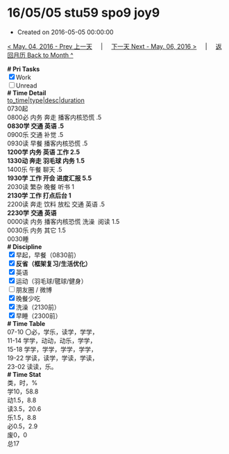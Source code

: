 # 16/05/05 stu59 spo9 joy9

- Created on 2016-05-05 00:00:00

[< May. 04, 2016 - Prev 上一天](_archived/lifelogs/2016/05/d04.md) &nbsp; &nbsp; | &nbsp; &nbsp; [下一天 Next - May. 06, 2016 >](_archived/lifelogs/2016/05/d06.md) &nbsp; &nbsp; |  &nbsp; &nbsp; [返回月历 Back to Month ^](_archived/lifelogs/2016/05/index.md)
<br/><div><b># Pri Tasks</b></div><div><input checked="true" type="checkbox"/>Work</div><div><input type="checkbox"/>Unread</div><div><b># Time Detail</b></div><div><u>to_time|type|desc|duration</u></div><div>0730起</div><div>0800必 内务 奔走 播客内核恐慌 .5</div><div><b>0830学 交通 英语 .5</b></div><div>0900乐 交通 补觉 .5</div><div>0930读 早餐 播客内核恐慌 .5</div><div><b>1200学 内务 英语 工作 2.5</b></div><div><b>1330动 奔走 羽毛球 内务 1.5</b></div><div>1400乐 午餐 聊天 .5</div><div><b>1930学 工作 开会 进度汇报 5.5</b></div><div>2030读 繁杂 晚餐 听书 1</div><div><b>2130学 工作 打点后台 1</b></div><div>2200读 奔走 饮料 放松 交通 英语 .5</div><div><b>2230学</b> <b>交通 英语</b></div><div>0000读 内务 播客内核恐慌 洗澡  阅读 1.5</div><div>0030乐 内务 其它 1.5</div><div>0030睡</div><div><b># Discipline</b></div><div><input checked="true" type="checkbox"/>早起，早餐（0830前）</div><div><b><input checked="true" type="checkbox"/></b><b>反省（框架复习/生活优化）</b></div><div><input checked="true" type="checkbox"/>英语</div><div><input checked="true" type="checkbox"/>运动（羽毛球/毽球/健身）</div><div><input type="checkbox"/>朋友圈 / 微博</div><div><input checked="true" type="checkbox"/>晚餐少吃</div><div><input checked="true" type="checkbox"/>洗澡（2130前）</div><div><input checked="true" type="checkbox"/>早睡（2300前）</div><div><b># Time Table</b></div><div>07-10 〇必，学乐，读学，学学，</div><div>11-14 学学，动动，动乐，学学，</div><div>15-18 学学，学学，学学，学学，</div><div>19-22 学读，读学，学读，学读，</div><div>23-02 读读，乐。</div><div><b># Time Stat</b></div><div>类，时，%</div><div>学10，58.8</div><div>动1.5，8.8</div><div>读3.5，20.6</div><div>乐1.5，8.8</div><div>必0.5，2.9</div><div>废0，0</div><div>总17</div>
